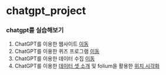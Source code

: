 # chatgpt_project
### chatgpt를 실습해보기
 1. ChatGPT를 이용한 웹사이트 [이동](GPT_Web/myhome.html)
 2. ChatGPT를 이용한 퀴즈 프로그램 [이동](GPT_Quiz/quiz.py)
 3. ChatGPT를 이용한 데이터 수집 [이동](GPT_acquisition/20230508_gicon.ipynb)
 4. ChatGPT를 이용한 [데이터 셋 소개](링크) 및 folium을 활용한 [위치 시각화](https://github.com/videodrake/chatgpt_project/map.html)
